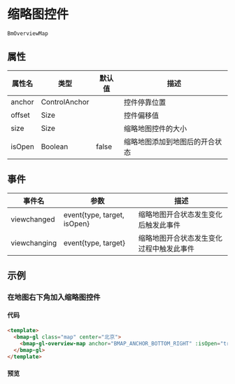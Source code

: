# 缩略图控件

`BmOverviewMap`

## 属性

|属性名|类型|默认值|描述|
|------|-----|-----|----|
|anchor|ControlAnchor||控件停靠位置|
|offset|Size||控件偏移值|
|size|Size||缩略地图控件的大小|
|isOpen|Boolean|false|缩略地图添加到地图后的开合状态|

## 事件
|事件名|参数|描述|
|------|-----|----|
|viewchanged|event{type, target, isOpen}|缩略地图开合状态发生变化后触发此事件|
|viewchanging|event{type, target}|缩略地图开合状态发生变化过程中触发此事件|

## 示例

### 在地图右下角加入缩略图控件

#### 代码

```html
<template>
  <bmap-gl class="map" center="北京">
    <bmap-gl-overview-map anchor="BMAP_ANCHOR_BOTTOM_RIGHT" :isOpen="true"></bmap-gl-overview-map>
  </bmap-gl>
</template>
```

#### 预览
<doc-preview>
  <bmap-gl class="map" center="北京">
    <bmap-gl-overview-map anchor="BMAP_ANCHOR_BOTTOM_RIGHT" :isOpen="true"></bmap-gl-overview-map>
  </bmap-gl>
</doc-preview>